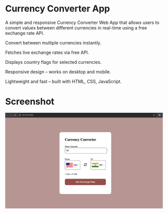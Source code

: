 # Currency Converter App
A simple and responsive Currency Converter Web App that allows users to convert values between different currencies in real-time using a free exchange rate API.

 Convert between multiple currencies instantly.

 Fetches live exchange rates via free API.

 Displays country flags for selected currencies.

 Responsive design – works on desktop and mobile.

 Lightweight and fast – built with HTML, CSS, JavaScript.

 # Screenshot
 ![App Screenshot](/screenshot.png)


